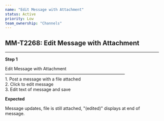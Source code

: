 ```yaml
---
name: "Edit Message with Attachment"
status: Active
priority: Low
team_ownership: "Channels"
---
```


## MM-T2268: Edit Message with Attachment

---

**Step 1**

Edit Message with Attachment\
————————————————————————————\
1\. Post a message with a file attached\
2\. Click to edit message\
3\. Edit text of message and save

**Expected**

Message updates, file is still attached, "(edited)" displays at end of message.
